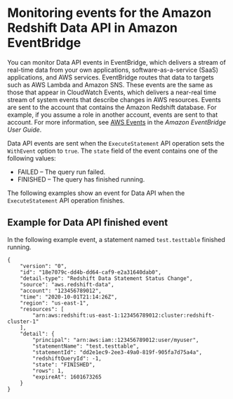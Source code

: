 # Monitoring events for the Amazon Redshift Data API in Amazon EventBridge<a name="data-api-monitoring-events"></a>

You can monitor Data API events in EventBridge, which delivers a stream of real\-time data from your own applications, software\-as\-a\-service \(SaaS\) applications, and AWS services\. EventBridge routes that data to targets such as AWS Lambda and Amazon SNS\. These events are the same as those that appear in CloudWatch Events, which delivers a near\-real time stream of system events that describe changes in AWS resources\. Events are sent to the account that contains the Amazon Redshift database\. For example, if you assume a role in another account, events are sent to that account\. For more information, see [AWS Events](https://docs.aws.amazon.com/eventbridge/latest/userguide/aws-events.html) in the *Amazon EventBridge User Guide*\. 

Data API events are sent when the `ExecuteStatement` API operation sets the `WithEvent` option to `true`\. The `state` field of the event contains one of the following values: 
+ FAILED – The query run failed\. 
+ FINISHED – The query has finished running\. 

The following examples show an event for Data API when the `ExecuteStatement` API operation finishes\. 

## Example for Data API finished event<a name="data-api-monitoring-events-finished"></a>

In the following example event, a statement named `test.testtable` finished running\.

```
{
    "version": "0",
    "id": "18e7079c-dd4b-dd64-caf9-e2a31640dab0",
    "detail-type": "Redshift Data Statement Status Change",
    "source": "aws.redshift-data",
    "account": "123456789012",
    "time": "2020-10-01T21:14:26Z",
    "region": "us-east-1",
    "resources": [
        "arn:aws:redshift:us-east-1:123456789012:cluster:redshift-cluster-1"
    ],
    "detail": {
        "principal": "arn:aws:iam::123456789012:user/myuser",
        "statementName": "test.testtable",
        "statementId": "dd2e1ec9-2ee3-49a0-819f-905fa7d75a4a",
        "redshiftQueryId": -1,
        "state": "FINISHED",
        "rows": 1,
        "expireAt": 1601673265
    }
}
```